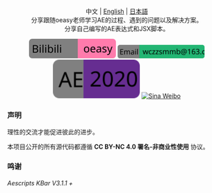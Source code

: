 <p align="center">
  <br>中文 | <a href="README_en.md">English</a> | <a href="README_ja.md">日本語</a>
  <br>分享跟随oeasy老师学习AE的过程、遇到的问题以及解决方案。<br>分享自己编写的AE表达式和JSX脚本。
</p>

<p align="center">
  <a href=""><img src="README_File/B.svg" alt="AE" width="200"></a>
  <a href=""><img src="README_File/email.svg" alt="GitHub stars" width="200"></a>
  <a href=""><img src="README_File/AE.svg" alt="GitHub issues" width="200"></a>
  <a href=""><img src="README_File/AI.svg" alt="Sina Weibo" width="200"></a>
</p>



### 声明

理性的交流才能促进彼此的进步。

本项目公开的所有源代码都遵循 **CC BY-NC 4.0 署名-非商业性使用** 协议。

### 鸣谢

######  Aescripts KBar V3.1.1 +

